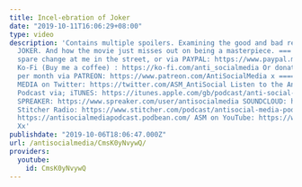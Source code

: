 ```yaml
---
title: Incel-ebration of Joker
date: "2019-10-11T16:06:29+08:00"
type: video
description: 'Contains multiple spoilers. Examining the good and bad responses to
  JOKER. And how the movie just misses out on being a masterpiece. === Throw your
  spare change at me in the street, or via PAYPAL: https://www.paypal.me/AntiSocialMedia
  Ko-Fi (Buy me a coffee) : https://ko-fi.com/anti_socialmedia Or donate $1 (or more)
  per month via PATREON: https://www.patreon.com/AntiSocialMedia x ===== ANTI-SOCIAL
  MEDIA on Twitter: https://twitter.com/ASM_AntiSocial Listen to the Anti-Social Media
  Podcast via; iTUNES: https://itunes.apple.com/gb/podcast/anti-social-media-podcast/id1076431995?mt=2
  SPREAKER: https://www.spreaker.com/user/antisocialmedia SOUNDCLOUD: https://soundcloud.com/antisocial_media
  Stitcher Radio: https://www.stitcher.com/podcast/antisocial-media-podcast Podbean:
  https://antisocialmediapodcast.podbean.com/ ASM on YouTube: https://www.youtube.com/c/AntiSocialMedia
  Xx'
publishdate: "2019-10-06T18:06:47.000Z"
url: /antisocialmedia/CmsK0yNvywQ/
providers:
  youtube:
    id: CmsK0yNvywQ
---
```

